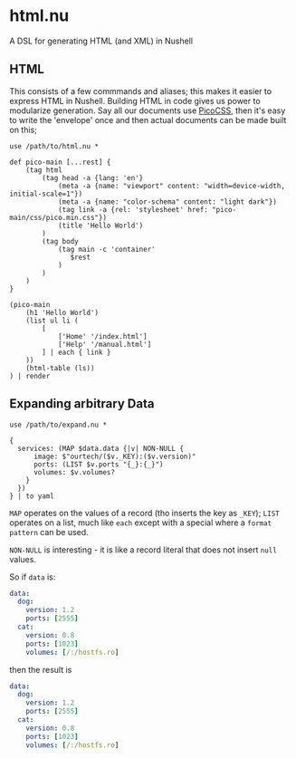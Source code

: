 # html.nu
A DSL for generating HTML (and XML) in Nushell

## HTML

This consists of a few commmands and aliases; this makes it easier to
express HTML in Nushell. Building HTML in code gives us power to modularize 
generation. Say all our documents use [PicoCSS](https://picocss.com), then it's easy 
to write the 'envelope' once and then actual documents can be made built on this;

```nu
use /path/to/html.nu *

def pico-main [...rest] {
    (tag html
        (tag head -a {lang: 'en'} 
            (meta -a {name: "viewport" content: "width=device-width, initial-scale=1"})
            (meta -a {name: "color-schema" content: "light dark"})
            (tag link -a {rel: 'stylesheet' href: "pico-main/css/pico.min.css"})
            (title 'Hello World')
        )
        (tag body
            (tag main -c 'container'
               $rest
            )    
        )
    )
}

(pico-main
    (h1 'Hello World')
    (list ul li (
        [
            ['Home' '/index.html']
            ['Help' '/manual.html']
        ] | each { link }
    ))
    (html-table (ls))
) | render
```
## Expanding arbitrary Data

```nu
use /path/to/expand.nu *

{
  services: (MAP $data.data {|v| NON-NULL { 
      image: $"ourtech/($v._KEY):($v.version)"
      ports: (LIST $v.ports "{_}:{_}")
      volumes: $v.volumes?
    } 
  })
} | to yaml
```

`MAP` operates on the values of a record (tho inserts the key as `_KEY`); `LIST` operates on a list, much like `each` except with a special where a `format pattern` can be used.

`NON-NULL` is interesting - it is like a record literal that does not insert `null` values.

So if `data` is:

```yaml
data:
  dog:
    version: 1.2
    ports: [2555]
  cat:
    version: 0.8
    ports: [1023]
    volumes: [/:/hostfs.ro]

```

then the result is 

```yaml
data:
  dog:
    version: 1.2
    ports: [2555]
  cat:
    version: 0.8
    ports: [1023]
    volumes: [/:/hostfs.ro]
```
